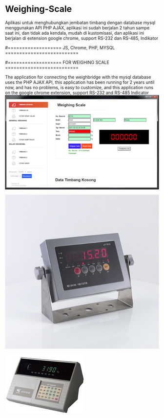 # Weighing-Scale
Aplikasi untuk menghubungkan jembatan timbang dengan database mysql menggunakan API PHP AJAX, aplikasi ini sudah berjalan 2 tahun sampe saat ini, dan tidak ada kendala, mudah di kustomisasi, dan aplikasi ini berjalan di extension google chrome,
support RS-232 dan RS-485, Indikator

#=================== JS, Chrome, PHP, MYSQL ==========================

#=================== FOR WEIGHING SCALE ==========================

The application for connecting the weighbridge with the mysql database uses the PHP AJAX API, this application has been running for 2 years until now, and has no problems, is easy to customize, and this application runs on the google chrome extension, support RS-232 and RS-485 Indicator
![alt text](https://github.com/aldysetiaa/Weighing-Scale/blob/main/weghingscale.png)

![alt text](https://github.com/aldysetiaa/Weighing-Scale/blob/main/indicator.jpg)

![alt text](https://github.com/aldysetiaa/Weighing-Scale/blob/main/ind2.jfif)

